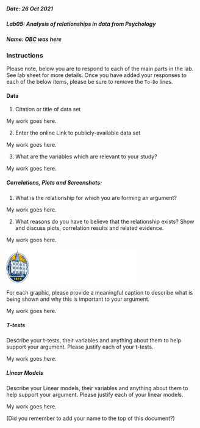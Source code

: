
##### Date: 26 Oct 2021
##### Lab05:  Analysis of relationships in data from Psychology
##### Name: OBC was here



### Instructions

Please note, below you are to respond to each of the main parts in the lab. See lab sheet for more details. Once you have added your responses to each of the below items, please be sure to remove the `To-Do` lines.


#### Data
 1. Citation or title of data set

My work goes here. 

 2. Enter the online Link to publicly-available data set

 My work goes here.

 3. What are the variables which are relevant to your study?

 My work goes here.


##### Correlations, Plots and Screenshots:
 1. What is the relationship for which you are forming an argument?

 My work goes here.

 2. What reasons do you have to believe that the relationship exists? Show and discuss plots, correlation results and related evidence.

 My work goes here.

![Logo](ac.png)

For each graphic, please provide a meaningful caption to describe what is being shown and why this is important to your argument.

My work goes here.




##### T-tests

Describe your t-tests, their variables and anything about them to help support your argument. Please justify each of your t-tests.

My work goes here.

##### Linear Models


Describe your Linear models, their variables and anything about them to help support your argument. Please justify each of your linear models.

My work goes here.


(Did you remember to add your name to the top of this document?)
